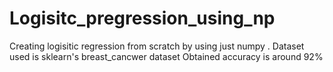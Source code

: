 # Logisitc_pregression_using_np

Creating logisitic regression from scratch by using just numpy . Dataset used is sklearn's breast_cancwer dataset
Obtained accuracy is around 92%
